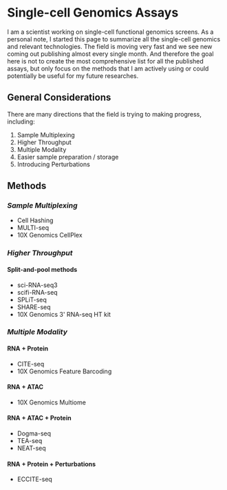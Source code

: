# Single-cell Genomics Assays

I am a scientist working on single-cell functional genomics screens. As a personal note, I started this page to summarize all the single-cell genomics and relevant technologies. The field is moving very fast and we see new coming out publishing almost every single month. And therefore the goal here is not to create the most comprehensive list for all the published assays, but only focus on the methods that I am actively using or could potentially be useful for my future researches. 

## General Considerations

There are many directions that the field is trying to making progress, including:

1. Sample Multiplexing
2. Higher Throughput
3. Multiple Modality
4. Easier sample preparation / storage
5. Introducing Perturbations

## Methods

### *Sample Multiplexing*

- Cell Hashing
- MULTI-seq
- 10X Genomics CellPlex

### *Higher Throughput*

#### **Split-and-pool methods**

- sci-RNA-seq3
- scifi-RNA-seq
- SPLiT-seq
- SHARE-seq
- 10X Genomics 3' RNA-seq HT kit

### *Multiple Modality*

#### **RNA + Protein**

- CITE-seq
- 10X Genomics Feature Barcoding

#### **RNA + ATAC**

- 10X Genomics Multiome
  
#### **RNA + ATAC + Protein**

- Dogma-seq
- TEA-seq
- NEAT-seq

#### **RNA + Protein + Perturbations**

- ECCITE-seq